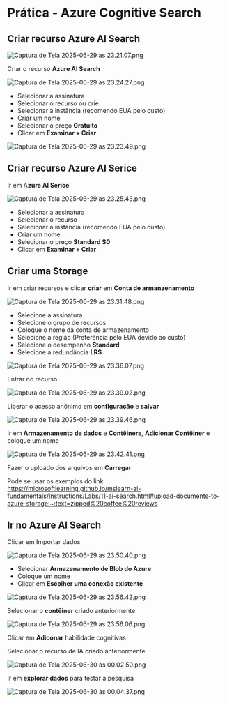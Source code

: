 # Prática - Azure Cognitive Search

## Criar recurso Azure AI Search

![Captura de Tela 2025-06-29 às 23.21.07.png](https://github.com/jeanandrade1/Azure-Cognitive-Search-Utilizando-AI-Search-para-indexa-o-e-consulta-de-Dados/blob/main/images/Captura%201.png)

Criar o recurso **Azure AI Search**

![Captura de Tela 2025-06-29 às 23.24.27.png](https://github.com/jeanandrade1/Azure-Cognitive-Search-Utilizando-AI-Search-para-indexa-o-e-consulta-de-Dados/blob/main/images/Captura%202.png)

- Selecionar a assinatura
- Selecionar o recurso ou crie
- Selecionar a instância (recomendo EUA pelo custo)
- Criar um nome
- Selecionar o preço **Gratuito**
- Clicar em **Examinar + Criar**

![Captura de Tela 2025-06-29 às 23.23.49.png](https://github.com/jeanandrade1/Azure-Cognitive-Search-Utilizando-AI-Search-para-indexa-o-e-consulta-de-Dados/blob/main/images/Captura%203.png)

## Criar recurso Azure AI Serice

Ir em A**zure AI Serice**

![Captura de Tela 2025-06-29 às 23.25.43.png](https://github.com/jeanandrade1/Azure-Cognitive-Search-Utilizando-AI-Search-para-indexa-o-e-consulta-de-Dados/blob/main/images/Captura%204.png)

- Selecionar a assinatura
- Selecionar o recurso
- Selecionar a instância (recomendo EUA pelo custo)
- Criar um nome
- Selecionar o preço **Standard S0**
- Clicar em **Examinar + Criar**

## Criar uma Storage

Ir em criar recursos e clicar **criar** em **Conta de armanzenamento**

![Captura de Tela 2025-06-29 às 23.31.48.png](https://github.com/jeanandrade1/Azure-Cognitive-Search-Utilizando-AI-Search-para-indexa-o-e-consulta-de-Dados/blob/main/images/Captura%205.png)

- Selecione a assinatura
- Selecione o grupo de recursos
- Coloque o nome da conta de armazenamento
- Selecione a região (Preferência pelo EUA devido ao custo)
- Selecione o desempenho **Standard**
- Selecione a redundância **LRS**

![Captura de Tela 2025-06-29 às 23.36.07.png](https://github.com/jeanandrade1/Azure-Cognitive-Search-Utilizando-AI-Search-para-indexa-o-e-consulta-de-Dados/blob/main/images/Captura%206.png)

Entrar no recurso

![Captura de Tela 2025-06-29 às 23.39.02.png](https://github.com/jeanandrade1/Azure-Cognitive-Search-Utilizando-AI-Search-para-indexa-o-e-consulta-de-Dados/blob/main/images/Captura%207.png)

Liberar o acesso anônimo em **configuração** e **salvar**

![Captura de Tela 2025-06-29 às 23.39.46.png](https://github.com/jeanandrade1/Azure-Cognitive-Search-Utilizando-AI-Search-para-indexa-o-e-consulta-de-Dados/blob/main/images/Captura%208.png)

Ir em **Armazenamento de dados** e **Contêiners**, **Adicionar Contêiner** e coloque um nome

![Captura de Tela 2025-06-29 às 23.42.41.png](https://github.com/jeanandrade1/Azure-Cognitive-Search-Utilizando-AI-Search-para-indexa-o-e-consulta-de-Dados/blob/main/images/Captura%209.png)

Fazer o uploado dos arquivos em **Carregar**

Pode se usar os exemplos do link https://microsoftlearning.github.io/mslearn-ai-fundamentals/Instructions/Labs/11-ai-search.html#upload-documents-to-azure-storage:~:text=zipped%20coffee%20reviews

## Ir no Azure AI Search

Clicar em Importar dados

![Captura de Tela 2025-06-29 às 23.50.40.png](https://github.com/jeanandrade1/Azure-Cognitive-Search-Utilizando-AI-Search-para-indexa-o-e-consulta-de-Dados/blob/main/images/Captura%2010.png)

- Selecionar **Armazenamento de Blob do Azure**
- Coloque um nome
- Clicar em **Escolher uma conexão existente**

![Captura de Tela 2025-06-29 às 23.56.42.png](https://github.com/jeanandrade1/Azure-Cognitive-Search-Utilizando-AI-Search-para-indexa-o-e-consulta-de-Dados/blob/main/images/Captura%210.png)

Selecionar o **contêiner** criado anteriormente

![Captura de Tela 2025-06-29 às 23.56.06.png](Pra%CC%81tica%20-%20Azure%20Cognitive%20Search%2022220fca93d180c2b4edf765ea8bffbb/Captura_de_Tela_2025-06-29_as_23.56.06.png)

Clicar em **Adiconar** habilidade cognitivas

Selecionar o recurso de IA criado anteriormente 

![Captura de Tela 2025-06-30 às 00.02.50.png](Pra%CC%81tica%20-%20Azure%20Cognitive%20Search%2022220fca93d180c2b4edf765ea8bffbb/Captura_de_Tela_2025-06-30_as_00.02.50.png)

Ir em **explorar dados** para testar a pesquisa

![Captura de Tela 2025-06-30 às 00.04.37.png](Pra%CC%81tica%20-%20Azure%20Cognitive%20Search%2022220fca93d180c2b4edf765ea8bffbb/Captura_de_Tela_2025-06-30_as_00.04.37.png)
